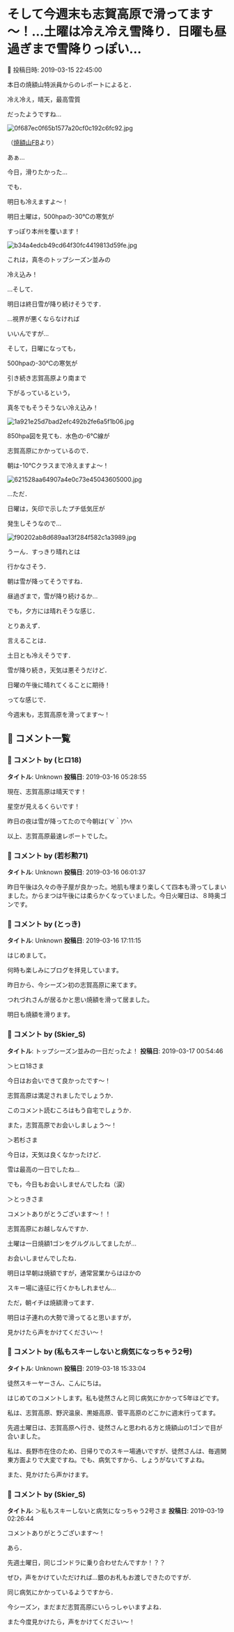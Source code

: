 # そして今週末も志賀高原で滑ってます～！…土曜は冷え冷え雪降り．日曜も昼過ぎまで雪降りっぽい…

📅 投稿日時: 2019-03-15 22:45:00

本日の焼額山特派員からのレポートによると．


冷え冷え，晴天，最高雪質


だったようですね…




![0f687ec0f65b1577a20cf0c192c6fc92.jpg](images/0f687ec0f65b1577a20cf0c192c6fc92.jpg)




（[焼額山FB](https://www.facebook.com/yakebitaiyama/posts/2083561121739223)より）


あぁ…


今日，滑りたかった…





でも．


明日も冷えますよ～！


明日土曜は，500hpaの-30℃の寒気が


すっぽり本州を覆います！




![b34a4edcb49cd64f30fc4419813d59fe.jpg](images/b34a4edcb49cd64f30fc4419813d59fe.jpg)







これは，真冬のトップシーズン並みの


冷え込み！


…そして．


明日は終日雪が降り続けそうです．


…視界が悪くならなければ


いいんですが…





そして，日曜になっても，


500hpaの-30℃の寒気が


引き続き志賀高原より南まで


下がるっているという，


真冬でもそうそうない冷え込み！




![1a921e25d7bad2efc492b2fe6a5f1b06.jpg](images/1a921e25d7bad2efc492b2fe6a5f1b06.jpg)




850hpa図を見ても．水色の-6℃線が


志賀高原にかかっているので．


朝は-10℃クラスまで冷えますよ～！




![621528aa64907a4e0c73e45043605000.jpg](images/621528aa64907a4e0c73e45043605000.jpg)




…ただ．


日曜は，矢印で示したプチ低気圧が


発生しそうなので…




![f90202ab8d689aa13f284f582c1a3989.jpg](images/f90202ab8d689aa13f284f582c1a3989.jpg)




うーん．すっきり晴れとは


行かなさそう．


朝は雪が降ってそうですね．


昼過ぎまで，雪が降り続けるか…


でも，夕方には晴れそうな感じ．





とりあえず．


言えることは．


土日とも冷えそうです．


雪が降り続き，天気は悪そうだけど．


日曜の午後に晴れてくることに期待！





ってな感じで．


今週末も，志賀高原を滑ってます～！

## 💬 コメント一覧

### 💬 コメント by (ヒロ18)
**タイトル**: Unknown
**投稿日**: 2019-03-16 05:28:55

現在、志賀高原は晴天です！

星空が見えるくらいです！

昨日の夜は雪が降ってたので今朝は(´∀｀)ｳﾍﾍ

以上、志賀高原最速レポートでした。

### 💬 コメント by (若杉勲71)
**タイトル**: Unknown
**投稿日**: 2019-03-16 06:01:37

昨日午後は久々の寺子屋が良かった。地肌も埋まり楽しくて四本も滑ってしまいました。からまつは午後には柔らかくなっていました。今日火曜日は、８時奥ゴンです。

### 💬 コメント by (とっき)
**タイトル**: Unknown
**投稿日**: 2019-03-16 17:11:15

はじめまして。

何時も楽しみにブログを拝見しています。

昨日から、今シーズン初の志賀高原に来てます。

つれづれさんが居るかと思い焼額を滑って居ました。

明日も焼額を滑ります。

### 💬 コメント by (Skier_S)
**タイトル**: トップシーズン並みの一日だったよ！
**投稿日**: 2019-03-17 00:54:46

＞ヒロ18さま

今日はお会いできて良かったです～！

志賀高原は満足されましたでしょうか．

このコメント読むころはもう自宅でしょうか．

また，志賀高原でお会いしましょう～！



＞若杉さま

今日は，天気は良くなかったけど．

雪は最高の一日でしたね…

でも，今日もお会いしませんでしたね（涙）



＞とっきさま

コメントありがとうございます～！！

志賀高原にお越しなんですか．

土曜は一日焼額1ゴンをグルグルしてましたが…

お会いしませんでしたね．

明日は早朝は焼額ですが，通常営業からはほかの

スキー場に遠征に行くかもしれません…

ただ，朝イチは焼額滑ってます．

明日は子連れの大勢で滑ってると思いますが，

見かけたら声をかけてください～！

### 💬 コメント by (私もスキーしないと病気になっちゃう2号)
**タイトル**: Unknown
**投稿日**: 2019-03-18 15:33:04

徒然スキーヤーさん、こんにちは。

はじめてのコメントします。私も徒然さんと同じ病気にかかって5年ほどです。

私は、志賀高原、野沢温泉、黒姫高原、菅平高原のどこかに週末行ってます。

先週土曜日は、志賀高原へ行き、徒然さんと思われる方と焼額山の1ゴンで目が合いました。

私は、長野市在住のため、日帰りでのスキー場通いですが、徒然さんは、毎週関東方面よりで大変ですね。でも、病気ですから、しょうがないてすよね。

また、見かけたら声かけます。

### 💬 コメント by (Skier_S)
**タイトル**: ＞私もスキーしないと病気になっちゃう2号さま
**投稿日**: 2019-03-19 02:26:44

コメントありがとうございます～！

あら．

先週土曜日，同じゴンドラに乗り合わせたんですか！？？

ぜひ，声をかけていただければ…銀のお札もお渡しできたのですが．

同じ病気にかかっているようですから．

今シーズン，まだまだ志賀高原にいらっしゃいますよね．

また今度見かけたら，声をかけてください～！

